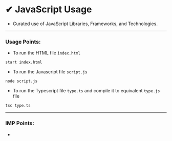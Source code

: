 # ✔ JavaScript Usage
- Curated use of JavaScript Libraries, Frameworks, and Technologies.

****

### Usage Points:
- To run the HTML file `index.html`
```
start index.html
```
- To run the Javascript file `script.js`
```
node script.js
```
- To run the Typescript file `type.ts` and compile it to equivalent `type.js` file
```
tsc type.ts
```

****

### IMP Points:
- 
